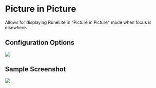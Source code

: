 # Picture in Picture
Allows for displaying RuneLite in "Picture in Picture" mode when focus is elsewhere.

## Configuration Options
![](https://i.imgur.com/VOq1r9z.png)

## Sample Screenshot
![](https://i.imgur.com/pA71gZE.png)
